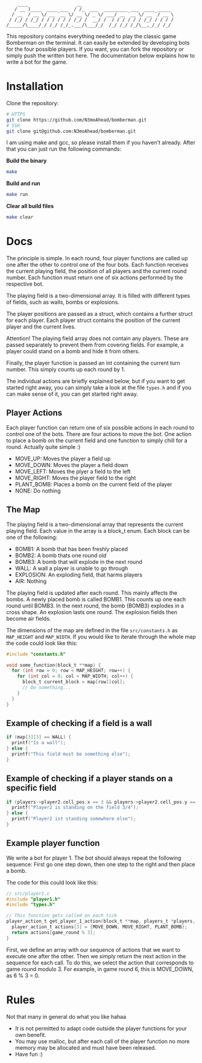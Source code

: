 ```
    ____                  __
   / __ )____  ____ ___  / /_  ___  _________ ___  ____ _____
  / __  / __ \/ __ `__ \/ __ \/ _ \/ ___/ __ `__ \/ __ `/ __ \
 / /_/ / /_/ / / / / / / /_/ /  __/ /  / / / / / / /_/ / / / /
/_____/\____/_/ /_/ /_/_.___/\___/_/  /_/ /_/ /_/\__,_/_/ /_/
```

This repository contains everything needed to play the classic game Bomberman on the terminal. It can easily be extended by developing bots for the four possible players. If you want, you can fork the repository or simply push the written bot here. The documentation below explains how to write a bot for the game.

# Installation

Clone the repository:

```bash
# HTTPS
git clone https://github.com/N3moAhead/bomberman.git
# SSH
git clone git@github.com:N3moAhead/bomberman.git
```

I am using make and gcc, so please install them if you haven't already.
After that you can just run the following commands:

**Build the binary**

```bash
make
```

**Build and run**

```bash
make run
```

**Clear all build files**

```bash
make clear
```

# Docs

The principle is simple. In each round, four player functions are called up one after the other to control one of the four bots. Each function receives the current playing field, the position of all players and the current round number. Each function must return one of six actions performed by the respective bot.

The playing field is a two-dimensional array. It is filled with different types of fields, such as walls, bombs or explosions.

The player positions are passed as a struct, which contains a further struct for each player. Each player struct contains the position of the current player and the current lives.

Attention! The playing field array does not contain any players. These are passed separately to prevent them from covering fields. For example, a player could stand on a bomb and hide it from others.

Finally, the player function is passed an int containing the current turn number. This simply counts up each round by 1.

The individual actions are briefly explained below, but if you want to get started right away, you can simply take a look at the file `types.h` and if you can make sense of it, you can get started right away.

## Player Actions

Each player function can return one of six possible actions in each round to control one of the bots. There are four actions to move the bot. One action to place a bomb on the current field and one function to simply chill for a round. Actually quite simple :)

- MOVE_UP: Moves the player a field up
- MOVE_DOWN: Moves the player a field down
- MOVE_LEFT: Moves the plyer a field to the left
- MOVE_RIGHT: Moves the player field to the right
- PLANT_BOMB: Places a bomb on the current field of the player
- NONE: Do nothing

## The Map

The playing field is a two-dimensional array that represents the current playing field. Each value in the array is a block_t enum. Each block can be one of the following:

- BOMB1: A bomb that has been freshly placed
- BOMB2: A bomb thats one round old
- BOMB3: A bomb that will explode in the next round
- WALL: A wall a player is unable to go through
- EXPLOSION: An exploding field, that harms players
- AIR: Nothing

The playing field is updated after each round. This mainly affects the bombs. A newly placed bomb is called BOMB1. This counts up one each round until BOMB3. In the next round, the bomb (BOMB3) explodes in a cross shape. An explosion lasts one round. The explosion fields then become air fields.

The dimensions of the map are defined in the file `src/constants.h` as `MAP_HEIGHT` and `MAP_WIDTH`. If you would like to iterate through the whole map the code could look like this:

```c
#include "constants.h"

void some_function(block_t **map) {
  for (int row = 0; row < MAP_HEIGHT; row++) {
    for (int col = 0; col < MAP_WIDTH; col++) {
      block_t current_block = map[row][col];
      // Do something...
    }
  }
}
```

## Example of checking if a field is a wall

```c
if (map[3][3] == WALL) {
  printf("Is a wall");
} else {
  printf("This field must be something else");
}
```

## Example of checking if a player stands on a specific field

```c
if (players->player2.cell_pos.x == 3 && players->player2.cell_pos.y == 4) {
  printf("Player2 is standing on the field 3/4");
} else {
  printf("Player2 ist standing somewhere else");
}
```

## Example player function

We write a bot for player 1. The bot should always repeat the following sequence: First go one step down, then one step to the right and then place a bomb.

The code for this could look like this:

```c
// src/player1.c
#include "player1.h"
#include "types.h"

// This function gets called on each tick
player_action_t get_player_1_action(block_t **map, players_t *players, int game_round) {
  player_action_t actions[3] = {MOVE_DOWN, MOVE_RIGHT, PLANT_BOMB};
  return actions[game_round % 3];
}
```

First, we define an array with our sequence of actions that we want to execute one after the other. Then we simply return the next action in the sequence for each call. To do this, we select the action that corresponds to game round modulo 3. For example, in game round 6, this is MOVE_DOWN, as 6 % 3 = 0.

# Rules

Not that many in general do what you like hahaa

- It is not permitted to adapt code outside the player functions for your own benefit.
- You may use malloc, but after each call of the player function no more memory may be allocated and must have been released.
- Have fun :)
